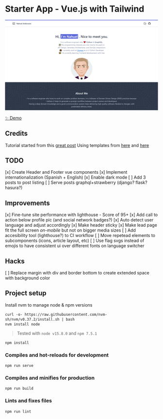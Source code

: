# Starter App - Vue.js with Tailwind

<img width="1164" alt="Example Screenshot" src="homepage.png">

[✨ Demo](https://dreamy-lumiere-c0033c.netlify.app/)

## Credits

Tutorial started from this [great post](https://dev.to/vonagedev/using-tailwind-css-with-vue-js-b1b)
Using templates from [here](https://tailwindcomponents.com/component/developer-portfolio) and [here](https://github.com/tailwindtoolbox/Ghostwind)

## TODO
 [x] Create Header and Footer vue components
 [x] Implement internationalization (Spanish + English)
 [x] Enable dark mode
 [ ] Add 3 posts to post listing
 [ ] Serve posts graphql+strawberry (django? flask? hasura?)

## Improvements
 [x] Fine-tune site performance with lighthouse - Score of 95+
 [x] Add call to action below profile pic (and social network badges?)
 [x] Auto detect user language and adjust accordingly
 [x] Make header sticky
 [x] Make lead page fit the full screen *on-mobile* but not on bigger media sizes
 [ ] Add accesibility tool (lighthouse?) to CI workflow
 [ ] Move repetead elements to subcomponents (icons, article layout, etc)
 [ ] Use flag svgs instead of emojis to have consistent ui over different fonts on language switcher


## Hacks
 [ ] Replace margin with div and border bottom to create extended space with background color


## Project setup
Install nvm to manage node & npm versions
```
curl -o- https://raw.githubusercontent.com/nvm-sh/nvm/v0.37.2/install.sh | bash
nvm install node
```
>Tested with `node v15.8.0` and `npm 7.5.1`

```
npm install
```

### Compiles and hot-reloads for development
```
npm run serve
```

### Compiles and minifies for production
```
npm run build
```

### Lints and fixes files
```
npm run lint
```